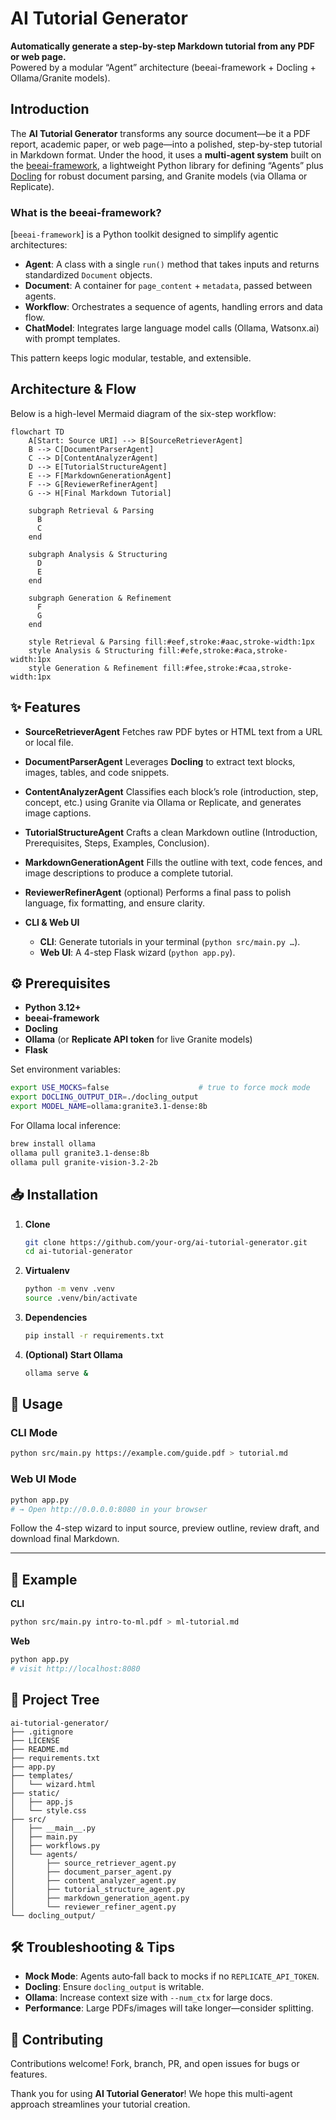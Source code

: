 # AI Tutorial Generator

**Automatically generate a step-by-step Markdown tutorial from any PDF or web page.**  
Powered by a modular “Agent” architecture (beeai-framework + Docling + Ollama/Granite models).


## Introduction

The **AI Tutorial Generator** transforms any source document—be it a PDF report, academic paper, or web page—into a polished, step-by-step tutorial in Markdown format. Under the hood, it uses a **multi-agent system** built on the [beeai-framework], a lightweight Python library for defining “Agents” plus [Docling] for robust document parsing, and Granite models (via Ollama or Replicate).

### What is the beeai-framework?

[`beeai-framework`] is a Python toolkit designed to simplify agentic architectures:

- **Agent**: A class with a single `run()` method that takes inputs and returns standardized `Document` objects.
- **Document**: A container for `page_content` + `metadata`, passed between agents.
- **Workflow**: Orchestrates a sequence of agents, handling errors and data flow.
- **ChatModel**: Integrates large language model calls (Ollama, Watsonx.ai) with prompt templates.

This pattern keeps logic modular, testable, and extensible.



## Architecture & Flow

Below is a high-level Mermaid diagram of the six-step workflow:

```mermaid
flowchart TD
    A[Start: Source URI] --> B[SourceRetrieverAgent]
    B --> C[DocumentParserAgent]
    C --> D[ContentAnalyzerAgent]
    D --> E[TutorialStructureAgent]
    E --> F[MarkdownGenerationAgent]
    F --> G[ReviewerRefinerAgent]
    G --> H[Final Markdown Tutorial]

    subgraph Retrieval & Parsing
      B
      C
    end

    subgraph Analysis & Structuring
      D
      E
    end

    subgraph Generation & Refinement
      F
      G
    end

    style Retrieval & Parsing fill:#eef,stroke:#aac,stroke-width:1px
    style Analysis & Structuring fill:#efe,stroke:#aca,stroke-width:1px
    style Generation & Refinement fill:#fee,stroke:#caa,stroke-width:1px
````



## ✨ Features

* **SourceRetrieverAgent**
  Fetches raw PDF bytes or HTML text from a URL or local file.

* **DocumentParserAgent**
  Leverages **Docling** to extract text blocks, images, tables, and code snippets.

* **ContentAnalyzerAgent**
  Classifies each block’s role (introduction, step, concept, etc.) using Granite via Ollama or Replicate, and generates image captions.

* **TutorialStructureAgent**
  Crafts a clean Markdown outline (Introduction, Prerequisites, Steps, Examples, Conclusion).

* **MarkdownGenerationAgent**
  Fills the outline with text, code fences, and image descriptions to produce a complete tutorial.

* **ReviewerRefinerAgent** (optional)
  Performs a final pass to polish language, fix formatting, and ensure clarity.

* **CLI & Web UI**

  * **CLI**: Generate tutorials in your terminal (`python src/main.py …`).
  * **Web UI**: A 4-step Flask wizard (`python app.py`).



## ⚙️ Prerequisites

* **Python 3.12+**
* **beeai-framework**
* **Docling**
* **Ollama** (or **Replicate API token** for live Granite models)
* **Flask**

Set environment variables:

```bash
export USE_MOCKS=false                    # true to force mock mode
export DOCLING_OUTPUT_DIR=./docling_output
export MODEL_NAME=ollama:granite3.1-dense:8b
```

For Ollama local inference:

```bash
brew install ollama
ollama pull granite3.1-dense:8b
ollama pull granite-vision-3.2-2b
```


## 📥 Installation

1. **Clone**

   ```bash
   git clone https://github.com/your-org/ai-tutorial-generator.git
   cd ai-tutorial-generator
   ```

2. **Virtualenv**

   ```bash
   python -m venv .venv
   source .venv/bin/activate
   ```

3. **Dependencies**

   ```bash
   pip install -r requirements.txt
   ```

4. **(Optional) Start Ollama**

   ```bash
   ollama serve &
   ```


## 🎯 Usage

### CLI Mode

```bash
python src/main.py https://example.com/guide.pdf > tutorial.md
```

### Web UI Mode

```bash
python app.py
# → Open http://0.0.0.0:8080 in your browser
```

Follow the 4-step wizard to input source, preview outline, review draft, and download final Markdown.

---

## 📝 Example

**CLI**

```bash
python src/main.py intro-to-ml.pdf > ml-tutorial.md
```

**Web**

```bash
python app.py
# visit http://localhost:8080
```



## 📂 Project Tree

```
ai-tutorial-generator/
├── .gitignore
├── LICENSE
├── README.md
├── requirements.txt
├── app.py
├── templates/
│   └── wizard.html
├── static/
│   ├── app.js
│   └── style.css
├── src/
│   ├── __main__.py
│   ├── main.py
│   ├── workflows.py
│   └── agents/
│       ├── source_retriever_agent.py
│       ├── document_parser_agent.py
│       ├── content_analyzer_agent.py
│       ├── tutorial_structure_agent.py
│       ├── markdown_generation_agent.py
│       └── reviewer_refiner_agent.py
└── docling_output/
```



## 🛠 Troubleshooting & Tips

* **Mock Mode**: Agents auto‐fall back to mocks if no `REPLICATE_API_TOKEN`.
* **Docling**: Ensure `docling_output` is writable.
* **Ollama**: Increase context size with `--num_ctx` for large docs.
* **Performance**: Large PDFs/images will take longer—consider splitting.


## 🤝 Contributing

Contributions welcome! Fork, branch, PR, and open issues for bugs or features.



Thank you for using **AI Tutorial Generator**!
We hope this multi-agent approach streamlines your tutorial creation.

[beeai-framework]: https://github.com/beeai/beeai-framework
[Docling]: https://github.com/docling/docling